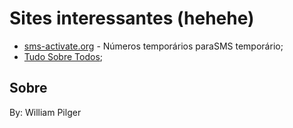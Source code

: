 # Sites interessantes (hehehe)

- [sms-activate.org](sms-activate.org) - Números temporários paraSMS temporário;
- [Tudo Sobre Todos](https://tudosobretodos.info/);


## Sobre

By: William Pilger
